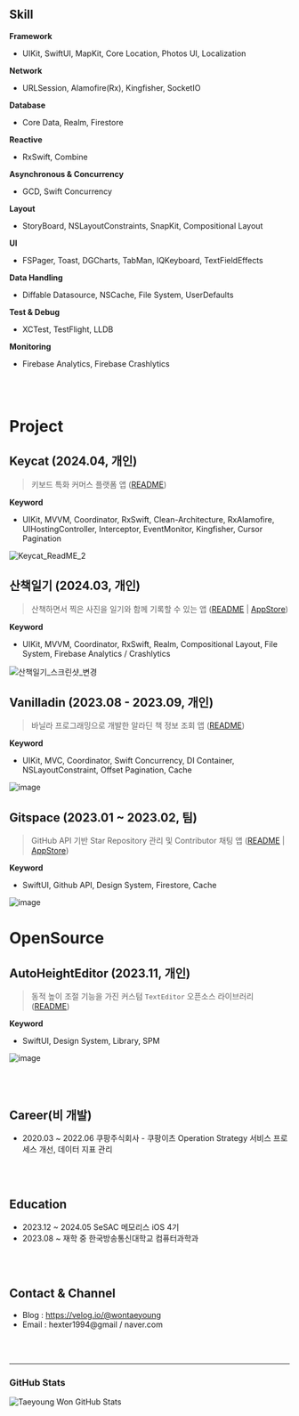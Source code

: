 ## Skill

**Framework**

- UIKit, SwiftUI, MapKit, Core Location, Photos UI, Localization

**Network**

- URLSession, Alamofire(Rx), Kingfisher, SocketIO

**Database**

- Core Data, Realm, Firestore

**Reactive**

- RxSwift, Combine

**Asynchronous & Concurrency**

- GCD, Swift Concurrency

**Layout**

- StoryBoard, NSLayoutConstraints, SnapKit, Compositional Layout

**UI**

- FSPager, Toast, DGCharts, TabMan, IQKeyboard, TextFieldEffects

**Data Handling**

- Diffable Datasource, NSCache, File System, UserDefaults

**Test & Debug**

- XCTest, TestFlight, LLDB

**Monitoring**

- Firebase Analytics, Firebase Crashlytics

<br><br>

# Project

## Keycat (2024.04, 개인)

> 키보드 특화 커머스 플랫폼 앱 ([README](https://github.com/wontaeyoung/Keycat))

**Keyword**

- UIKit, MVVM, Coordinator, RxSwift, Clean-Architecture, RxAlamofire, UIHostingController, Interceptor, EventMonitor, Kingfisher, Cursor Pagination

![Keycat_ReadME_2](https://github.com/wontaeyoung/wontaeyoung/assets/45925685/0ff26d75-cf3d-4147-8278-ea86e1b0dbf7)

## 산책일기 (2024.03, 개인)

> 산책하면서 찍은 사진을 일기와 함께 기록할 수 있는 앱 ([README](https://github.com/wontaeyoung/PhotoRamble) | [AppStore](https://apps.apple.com/kr/app/%EC%82%B0%EC%B1%85%EC%9D%BC%EA%B8%B0/id6479728861))

**Keyword**

- UIKit, MVVM, Coordinator, RxSwift, Realm, Compositional Layout, File System, Firebase Analytics / Crashlytics

![산책일기_스크린샷_변경](https://github.com/wontaeyoung/wontaeyoung/assets/45925685/710326b3-ed52-411e-876d-a9fe7c184cad)

## Vanilladin (2023.08 - 2023.09, 개인)

> 바닐라 프로그래밍으로 개발한 알라딘 책 정보 조회 앱 ([README](https://github.com/wontaeyoung/vanilladin))

**Keyword**

- UIKit, MVC, Coordinator, Swift Concurrency, DI Container, NSLayoutConstraint, Offset Pagination, Cache

![image](https://github.com/wontaeyoung/wontaeyoung/assets/45925685/ba0141b9-0524-4416-98b4-90f6afaa3891)

## Gitspace (2023.01 ~ 2023.02, 팀)

> GitHub API 기반 Star Repository 관리 및 Contributor 채팅 앱 ([README](https://github.com/wontaeyoung/gitspace) | [AppStore](https://apps.apple.com/kr/app/gitspace/id6446034470))

**Keyword**
- SwiftUI, Github API, Design System, Firestore, Cache

![image](https://github.com/wontaeyoung/wontaeyoung/assets/45925685/e7ea38cc-5900-4317-b824-e20bd6e11492)

# OpenSource

## AutoHeightEditor (2023.11, 개인)

> 동적 높이 조절 기능을 가진 커스텀 `TextEditor` 오픈소스 라이브러리 ([README](https://github.com/wontaeyoung/autoheighteditor))

**Keyword**

- SwiftUI, Design System, Library, SPM

![image](https://github.com/wontaeyoung/wontaeyoung/assets/45925685/693cd53c-e8f4-419b-82af-20bb849a5d32)

<br><br>

## Career(비 개발)
- 2020.03 ~ 2022.06 쿠팡주식회사 - 쿠팡이츠 Operation Strategy 서비스 프로세스 개선, 데이터 지표 관리

<br><br>

## Education
- 2023.12 ~ 2024.05 SeSAC 메모리스 iOS 4기
- 2023.08 ~ 재학 중 한국방송통신대학교 컴퓨터과학과

<br><br>

## Contact & Channel
- Blog : https://velog.io/@wontaeyoung
- Email : hexter1994@gmail / naver.com

<br><br>

---

### GitHub Stats

<img align="left" alt="Taeyoung Won GitHub Stats" src="https://github-readme-stats.vercel.app/api?username=wontaeyoung"/>
